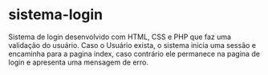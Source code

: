 # sistema-login

Sistema de login desenvolvido com HTML, CSS e PHP que faz uma validação do usuário. Caso o Usuário exista, o sistema inicia uma sessão e encaminha para a pagina index, caso contrário ele permanece na pagina de login e apresenta uma mensagem de erro.